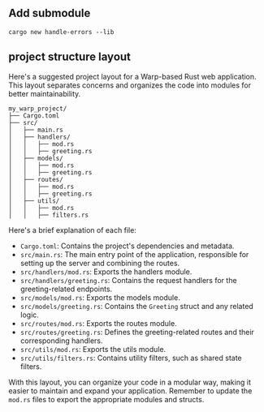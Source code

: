 
## Add submodule

```
cargo new handle-errors --lib
```

## project structure layout

Here's a suggested project layout for a Warp-based Rust web application. This layout separates concerns and organizes the code into modules for better maintainability.

```
my_warp_project/
├── Cargo.toml
├── src/
│   ├── main.rs
│   ├── handlers/
│   │   ├── mod.rs
│   │   ├── greeting.rs
│   ├── models/
│   │   ├── mod.rs
│   │   ├── greeting.rs
│   ├── routes/
│   │   ├── mod.rs
│   │   ├── greeting.rs
│   ├── utils/
│   │   ├── mod.rs
│   │   ├── filters.rs
```

Here's a brief explanation of each file:

- `Cargo.toml`: Contains the project's dependencies and metadata.
- `src/main.rs`: The main entry point of the application, responsible for setting up the server and combining the routes.
- `src/handlers/mod.rs`: Exports the handlers module.
- `src/handlers/greeting.rs`: Contains the request handlers for the greeting-related endpoints.
- `src/models/mod.rs`: Exports the models module.
- `src/models/greeting.rs`: Contains the `Greeting` struct and any related logic.
- `src/routes/mod.rs`: Exports the routes module.
- `src/routes/greeting.rs`: Defines the greeting-related routes and their corresponding handlers.
- `src/utils/mod.rs`: Exports the utils module.
- `src/utils/filters.rs`: Contains utility filters, such as shared state filters.

With this layout, you can organize your code in a modular way, making it easier to maintain and expand your application. Remember to update the `mod.rs` files to export the appropriate modules and structs.